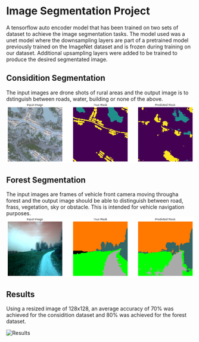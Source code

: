 # Image Segmentation Project
A tensorflow auto encoder model that has been trained on two sets of dataset to achieve the image segmentation tasks. The model used was a unet model where the downsampling layers are part of a pretrained model previously trained on the ImageNet dataset and is frozen during training on our dataset. Additional upsampling layers were added to be trained to produce the desired segmentated image. 

## Considition Segmentation
The input images are drone shots of rural areas and the output image is to dstinguish between roads, water, building or none of the above. ![Considition](./img/Predictions3.png)

## Forest Segmentation 
The input images are frames of vehicle front camera moving througha forest and the output image should be able to distinguish between road, frass, vegetation, sky or obstacle. This is intended for vehicle navigation purposes. ![forest](./img/download.png)

## Results
Using a resized image of 128x128, an average accuracy of 70% was achieved for the considition dataset and 80% was achieved for the forest dataset. 

![Results](./img/Recording.gif)